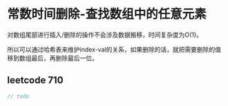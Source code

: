 # 常数时间删除-查找数组中的任意元素

对数组尾部进行插入/删除的操作不会涉及数据搬移，时间复杂度为O(1)。

所以可以通过哈希表来维护index-val的关系，如果删除的话，就把需要删除的值移到数组最后，再删除最后一位。

## leetcode 710

```js
// todo
```
